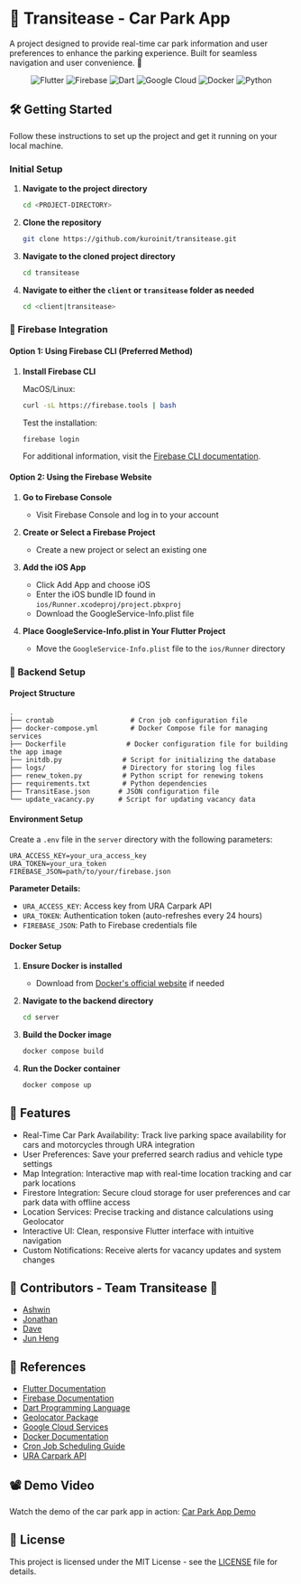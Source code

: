 # 🚗 Transitease - Car Park App

A project designed to provide real-time car park information and user preferences to enhance the parking experience. Built for seamless navigation and user convenience. 🚙

<p align="center">
  <img src="https://img.shields.io/badge/Flutter-02569B?style=for-the-badge&logo=flutter&logoColor=white" alt="Flutter">
  <img src="https://img.shields.io/badge/Firebase-FFCA28?style=for-the-badge&logo=firebase&logoColor=white" alt="Firebase">
  <img src="https://img.shields.io/badge/Dart-0175C2?style=for-the-badge&logo=dart&logoColor=white" alt="Dart">
  <img src="https://img.shields.io/badge/Google_Cloud-4285F4?style=for-the-badge&logo=google-cloud&logoColor=white" alt="Google Cloud">
  <img src="https://img.shields.io/badge/Docker-2496ED?style=for-the-badge&logo=docker&logoColor=white" alt="Docker">
  <img src="https://img.shields.io/badge/Python-3776AB?style=for-the-badge&logo=python&logoColor=white" alt="Python">
</p>

## 🛠 Getting Started

Follow these instructions to set up the project and get it running on your local machine.

### Initial Setup

1. **Navigate to the project directory**

   ```bash
   cd <PROJECT-DIRECTORY>
   ```

2. **Clone the repository**

   ```bash
   git clone https://github.com/kuroinit/transitease.git
   ```

3. **Navigate to the cloned project directory**

   ```bash
   cd transitease
   ```

4. **Navigate to either the `client` or `transitease` folder as needed**
   ```bash
   cd <client|transitease>
   ```

### 🔧 Firebase Integration

#### Option 1: Using Firebase CLI (Preferred Method)

1. **Install Firebase CLI**

   MacOS/Linux:

   ```bash
   curl -sL https://firebase.tools | bash
   ```

   Test the installation:

   ```bash
   firebase login
   ```

   For additional information, visit the [Firebase CLI documentation](https://firebase.google.com/docs/cli/#install-cli-mac-linux).

#### Option 2: Using the Firebase Website

1. **Go to Firebase Console**

   - Visit Firebase Console and log in to your account

2. **Create or Select a Firebase Project**

   - Create a new project or select an existing one

3. **Add the iOS App**

   - Click Add App and choose iOS
   - Enter the iOS bundle ID found in `ios/Runner.xcodeproj/project.pbxproj`
   - Download the GoogleService-Info.plist file

4. **Place GoogleService-Info.plist in Your Flutter Project**
   - Move the `GoogleService-Info.plist` file to the `ios/Runner` directory

### 🐳 Backend Setup

#### Project Structure

```
.
├── crontab                   # Cron job configuration file
├── docker-compose.yml        # Docker Compose file for managing services
├── Dockerfile               # Docker configuration file for building the app image
├── initdb.py               # Script for initializing the database
├── logs/                   # Directory for storing log files
├── renew_token.py          # Python script for renewing tokens
├── requirements.txt        # Python dependencies
├── TransitEase.json       # JSON configuration file
└── update_vacancy.py      # Script for updating vacancy data
```

#### Environment Setup

Create a `.env` file in the `server` directory with the following parameters:

```env
URA_ACCESS_KEY=your_ura_access_key
URA_TOKEN=your_ura_token
FIREBASE_JSON=path/to/your/firebase.json
```

**Parameter Details:**

- `URA_ACCESS_KEY`: Access key from URA Carpark API
- `URA_TOKEN`: Authentication token (auto-refreshes every 24 hours)
- `FIREBASE_JSON`: Path to Firebase credentials file

#### Docker Setup

1. **Ensure Docker is installed**

   - Download from [Docker's official website](https://www.docker.com/products/docker-desktop) if needed

2. **Navigate to the backend directory**

   ```bash
   cd server
   ```

3. **Build the Docker image**

   ```bash
   docker compose build
   ```

4. **Run the Docker container**
   ```bash
   docker compose up
   ```

## 📝 Features

- Real-Time Car Park Availability: Track live parking space availability for cars and motorcycles through URA integration
- User Preferences: Save your preferred search radius and vehicle type settings
- Map Integration: Interactive map with real-time location tracking and car park locations
- Firestore Integration: Secure cloud storage for user preferences and car park data with offline access
- Location Services: Precise tracking and distance calculations using Geolocator
- Interactive UI: Clean, responsive Flutter interface with intuitive navigation
- Custom Notifications: Receive alerts for vacancy updates and system changes

## 🧠 Contributors - Team Transitease 🚗

- [Ashwin](https://github.com/KuroInit)
- [Jonathan](https://github.com/SZMJonathan)
- [Dave](https://github.com/DaveG0h)
- [Jun Heng](https://github.com/SpiderKing51094)

## 📖 References

- [Flutter Documentation](https://flutter.dev/docs)
- [Firebase Documentation](https://firebase.google.com/docs)
- [Dart Programming Language](https://dart.dev/guides)
- [Geolocator Package](https://pub.dev/packages/geolocator)
- [Google Cloud Services](https://cloud.google.com/docs)
- [Docker Documentation](https://docs.docker.com/)
- [Cron Job Scheduling Guide](https://cronitor.io/guides/cron-jobs)
- [URA Carpark API](https://www.ura.gov.sg/maps/api/)

## 📽 Demo Video

Watch the demo of the car park app in action: [Car Park App Demo](https://youtu.be/ObQ-a3emdXw)

## 🔐 License

This project is licensed under the MIT License - see the [LICENSE](./LICENSE) file for details.
